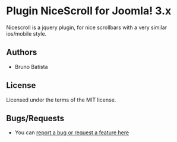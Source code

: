 Plugin NiceScroll for Joomla! 3.x
=================================

Nicescroll is a jquery plugin, for nice scrollbars with a very similar ios/mobile style.

## Authors

* Bruno Batista

## License

Licensed under the terms of the MIT license.

## Bugs/Requests

* You can [report a bug or request a feature here](https://github.com/joomlapro/plg_system_nicescroll/issues)